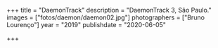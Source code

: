 +++
title = "DaemonTrack"
description = "DaemonTrack 3, São Paulo."
images = ["fotos/daemon/daemon02.jpg"]
photographers = ["Bruno Lourenço"]
year = "2019"
publishdate = "2020-06-05" 

+++
